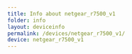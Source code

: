 ```yaml
---
title: Info about netgear_r7500_v1
folder: info
layout: deviceinfo
permalink: /devices/netgear_r7500_v1/
device: netgear_r7500_v1
---
```


